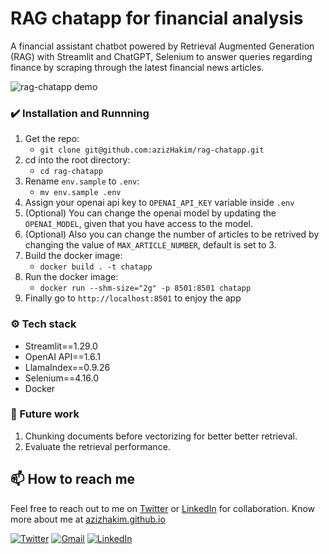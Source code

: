 # RAG chatapp for financial analysis
A financial assistant chatbot powered by Retrieval Augmented Generation (RAG) with Streamlit and ChatGPT, Selenium to answer queries regarding finance by scraping through the latest financial news articles.

![rag-chatapp demo](https://github.com/[azizHakim]/[rag-chatapp]/blob/[master]/images/image.jpg?raw=true)


### ✔️ Installation and Runnning
1. Get the repo: 
   - `git clone git@github.com:azizHakim/rag-chatapp.git`
2. cd into the root directory: 
   - `cd rag-chatapp`
3. Rename `env.sample` to `.env`:  
    - `mv env.sample .env`
4. Assign your openai api key to `OPENAI_API_KEY` variable inside `.env`
5. (Optional) You can change the openai model by updating the `OPENAI_MODEL`, given that you have access to the model.
6. (Optional) Also you can change the number of articles to be retrived by changing the value of `MAX_ARTICLE_NUMBER`, default is set to 3.
3. Build the docker image: 
    - `docker build . -t chatapp`
4. Run the docker image: 
     - `docker run --shm-size="2g" -p 8501:8501 chatapp`
5. Finally go to `http://localhost:8501` to enjoy the app

### ⚙️ Tech stack
- Streamlit==1.29.0
- OpenAI API==1.6.1
- LlamaIndex==0.9.26
- Selenium==4.16.0
- Docker

### 🔲 Future work
1. Chunking documents before vectorizing for better better retrieval.
2. Evaluate the retrieval performance.


## 📫 How to reach me 

Feel free to reach out to me on [Twitter](https://twitter.com/aziz_raihan19) or [LinkedIn](https://www.linkedin.com/in/aziz-hakim) for collaboration. Know more about me at [azizhakim.github.io](https://azizhakim.github.io)

[![Twitter](https://img.shields.io/badge/Twitter-1DA1F2?style=for-the-badge&logo=twitter&logoColor=white)](https://twitter.com/aziz_raihan19)
[![Gmail](https://img.shields.io/badge/Gmail-D14836?style=for-the-badge&logo=gmail&logoColor=white)](mailto:hakim.smazizul@gmail.com)
[![LinkedIn](https://img.shields.io/badge/LinkedIn-0077B5?style=for-the-badge&logo=linkedin&logoColor=white)](https://www.linkedin.com/in/aziz-hakim)